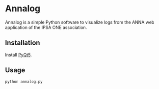 # Annalog

Annalog is a simple Python software to visualize logs from the ANNA web application of the IPSA ONE association.

## Installation
Install [PyQt5](https://pypi.org/project/PyQt5/).

## Usage
```bash
python annalog.py
```